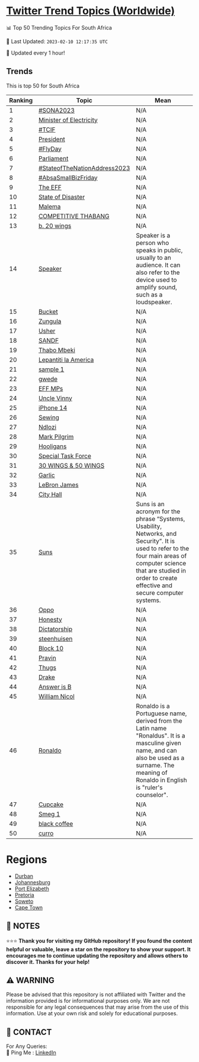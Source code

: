 [Twitter Trend Topics (Worldwide)](https://github.com/ErcinDedeoglu/Twitter-Trend-Topics)
==========


📊 Top 50 Trending Topics For South Africa

📆 Last Updated: `2023-02-10 12:17:35 UTC`

🔧 Updated every 1 hour!


## Trends

This is top 50 for South Africa

| Ranking | Topic | Mean |
| ------- | ------------ | ------------ |
| 1 | [#SONA2023](http://twitter.com/search?q=%23SONA2023) | N/A |
| 2 | [Minister of Electricity](http://twitter.com/search?q=Minister+of+Electricity) | N/A |
| 3 | [#TCIF](http://twitter.com/search?q=%23TCIF) | N/A |
| 4 | [President](http://twitter.com/search?q=President) | N/A |
| 5 | [#FlyDay](http://twitter.com/search?q=%23FlyDay) | N/A |
| 6 | [Parliament](http://twitter.com/search?q=Parliament) | N/A |
| 7 | [#StateofTheNationAddress2023](http://twitter.com/search?q=%23StateofTheNationAddress2023) | N/A |
| 8 | [#AbsaSmallBizFriday](http://twitter.com/search?q=%23AbsaSmallBizFriday) | N/A |
| 9 | [The EFF](http://twitter.com/search?q=The+EFF) | N/A |
| 10 | [State of Disaster](http://twitter.com/search?q=State+of+Disaster) | N/A |
| 11 | [Malema](http://twitter.com/search?q=Malema) | N/A |
| 12 | [COMPETITIVE THABANG](http://twitter.com/search?q=COMPETITIVE+THABANG) | N/A |
| 13 | [b. 20 wings](http://twitter.com/search?q=b.+20+wings) | N/A |
| 14 | [Speaker](http://twitter.com/search?q=Speaker) | Speaker is a person who speaks in public, usually to an audience. It can also refer to the device used to amplify sound, such as a loudspeaker. |
| 15 | [Bucket](http://twitter.com/search?q=Bucket) | N/A |
| 16 | [Zungula](http://twitter.com/search?q=Zungula) | N/A |
| 17 | [Usher](http://twitter.com/search?q=Usher) | N/A |
| 18 | [SANDF](http://twitter.com/search?q=SANDF) | N/A |
| 19 | [Thabo Mbeki](http://twitter.com/search?q=Thabo+Mbeki) | N/A |
| 20 | [Lepantiti la America](http://twitter.com/search?q=Lepantiti+la+America) | N/A |
| 21 | [sample 1](http://twitter.com/search?q=sample+1) | N/A |
| 22 | [gwede](http://twitter.com/search?q=gwede) | N/A |
| 23 | [EFF MPs](http://twitter.com/search?q=EFF+MPs) | N/A |
| 24 | [Uncle Vinny](http://twitter.com/search?q=Uncle+Vinny) | N/A |
| 25 | [iPhone 14](http://twitter.com/search?q=iPhone+14) | N/A |
| 26 | [Sewing](http://twitter.com/search?q=Sewing) | N/A |
| 27 | [Ndlozi](http://twitter.com/search?q=Ndlozi) | N/A |
| 28 | [Mark Pilgrim](http://twitter.com/search?q=Mark+Pilgrim) | N/A |
| 29 | [Hooligans](http://twitter.com/search?q=Hooligans) | N/A |
| 30 | [Special Task Force](http://twitter.com/search?q=Special+Task+Force) | N/A |
| 31 | [30 WINGS & 50 WINGS](http://twitter.com/search?q=30+WINGS+%26+50+WINGS) | N/A |
| 32 | [Garlic](http://twitter.com/search?q=Garlic) | N/A |
| 33 | [LeBron James](http://twitter.com/search?q=LeBron+James) | N/A |
| 34 | [City Hall](http://twitter.com/search?q=City+Hall) | N/A |
| 35 | [Suns](http://twitter.com/search?q=Suns) | Suns is an acronym for the phrase “Systems, Usability, Networks, and Security”. It is used to refer to the four main areas of computer science that are studied in order to create effective and secure computer systems. |
| 36 | [Oppo](http://twitter.com/search?q=Oppo) | N/A |
| 37 | [Honesty](http://twitter.com/search?q=Honesty) | N/A |
| 38 | [Dictatorship](http://twitter.com/search?q=Dictatorship) | N/A |
| 39 | [steenhuisen](http://twitter.com/search?q=steenhuisen) | N/A |
| 40 | [Block 10](http://twitter.com/search?q=Block+10) | N/A |
| 41 | [Pravin](http://twitter.com/search?q=Pravin) | N/A |
| 42 | [Thugs](http://twitter.com/search?q=Thugs) | N/A |
| 43 | [Drake](http://twitter.com/search?q=Drake) | N/A |
| 44 | [Answer is B](http://twitter.com/search?q=Answer+is+B) | N/A |
| 45 | [William Nicol](http://twitter.com/search?q=William+Nicol) | N/A |
| 46 | [Ronaldo](http://twitter.com/search?q=Ronaldo) | Ronaldo is a Portuguese name, derived from the Latin name "Ronaldus". It is a masculine given name, and can also be used as a surname. The meaning of Ronaldo in English is "ruler's counselor". |
| 47 | [Cupcake](http://twitter.com/search?q=Cupcake) | N/A |
| 48 | [Smeg 1](http://twitter.com/search?q=Smeg+1) | N/A |
| 49 | [black coffee](http://twitter.com/search?q=black+coffee) | N/A |
| 50 | [curro](http://twitter.com/search?q=curro) | N/A |



# Regions

* [Durban](</South Africa/Durban.md>)
* [Johannesburg](</South Africa/Johannesburg.md>)
* [Port Elizabeth](</South Africa/Port Elizabeth.md>)
* [Pretoria](</South Africa/Pretoria.md>)
* [Soweto](</South Africa/Soweto.md>)
* [Cape Town](</South Africa/Cape Town.md>)



## 📝 NOTES

⭐⭐⭐ **Thank you for visiting my GitHub repository! If you found the content helpful or valuable, leave a star on the repository to show your support. It encourages me to continue updating the repository and allows others to discover it. Thanks for your help!**


## ⚠️ WARNING

Please be advised that this repository is not affiliated with Twitter and the information provided is for informational purposes only. We are not responsible for any legal consequences that may arise from the use of this information. Use at your own risk and solely for educational purposes.


## 📨 CONTACT

 For Any Queries:  
            🏓 Ping Me : [LinkedIn](https://www.linkedin.com/in/ercindedeoglu/)
